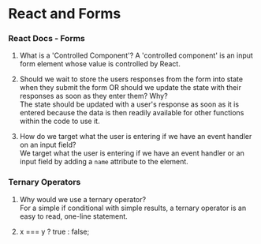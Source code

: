 # React and Forms

### React Docs - Forms   
1. What is a 'Controlled Component'?
A 'controlled component' is an input form element whose value is controlled by React.

2. Should we wait to store the users responses from the form into state when they submit the form OR should we update the state with their responses as soon as they enter them?  Why?   
The state should be updated with a user's response as soon as it is entered because the data is then readily available for other functions within the code to use it.

3. How do we target what the user is entering if we have an event handler on an input field?   
We target what the user is entering if we have an event handler or an input field by adding a `name` attribute to the element.

### Ternary Operators
1. Why would we use a ternary operator?   
For a simple if conditional with simple results, a ternary operator is an easy to read, one-line statement.

2. x === y ? true : false;
